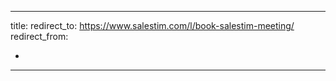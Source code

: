 ---
title: <demo-request>
redirect_to: <https://www.salestim.com/l/book-salestim-meeting/>
redirect_from:
  - </TechHub>
  ---
